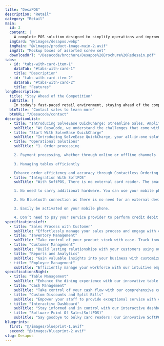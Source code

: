 ```yaml
---
title: "DesaPOS"
description: "Retail" 
category: "Retail" 
main:
  id: 2
  content: |
    A complete POS solution designed to simplify operations and improve the customer experience. With real-time transaction tracking, reliable inventory management, and customizable reports, businesses can optimize efficiency and drive growth.
  imgCard: "@/images/desapos.webp"
  imgMain: "@/images/product-image-main-2.avif"
  imgAlt: "Mockup boxes of assorted screw set"
  downloadUrl: "/Desacode/brochure/Desapos%20Brochure%20Redesain.pdf"
tabs:
  - id: "tabs-with-card-item-1"
    dataTab: "#tabs-with-card-1"
    title: "Description"
  - id: "tabs-with-card-item-2"
    dataTab: "#tabs-with-card-2"
    title: "Features"
longDescription:
  title: "Stay Ahead of the Competition"
  subTitle: |
    In today's fast-paced retail environment, staying ahead of the competition is essential. Our POS system evolves with your business, offering scalability, flexibility, and advanced features to meet your unique needs. Embrace innovation and future-proof your business with our cutting-edge solution.
  btnTitle: "Contact sales to learn more"
  btnURL: "/Desacode/contact"
descriptionList:
  - title: "Introducing SolveEase QuickCharge: Streamline Sales, Amplify Success with Our POS Solutions."
    subTitle: "At DesaCode, we understand the challenges that come with managing a successful retail operation. That's why we've developed cutting-edge Point of Sale (POS) solutions designed to streamline your business processes, boost sales, and enhance customer satisfaction."
  - title: "Start With SolveEase QuickCharge"
    subTitle: "Introducing SolveEase QuickCharge, your all-in-one solution for all sizes of businesses. Utilize SolveEase QuickCharge to efficiently manage your brick-and-mortar business operations, while leveraging actionable insights derived from transaction data to drive sales growth and enhance scalability."
  - title: "Operational Solutions"
    subTitle: "1. Order processing

    2. Payment processing, whether through online or offline channels 
    
    3. Managing tables efficiently

    Enhance order efficiency and accuracy through Contactless Ordering via Mobile Wallet Payments."
  - title: "Integration With SoftPOS"
    subTitle: "With SoftPOS, There is no external card reader. The smartphone or tablet itself works as a POS terminal without an external card reader. There are many benefits of SoftPOS:

    1. No need to carry additional hardware. You can use your mobile phone. 

    2. No Bluetooth connection as there is no need for an external device to communicate. 

    3. Easily be activated on your mobile phone. 

    4. Don’t need to pay your service provider to perform credit debit transactions because SoftPOS don’t need an external device." 
specificationsLeft:
  - title: "Sales Process with Customer"
    subTitle: "Effortlessly manage your sales process and engage with customers like never before. From initial inquiry to final purchase, our system facilitates smooth interactions, driving sales and  customer satisfaction."
  - title: "Inventory Management"
    subTitle: "Take control of your product stock with ease. Track inventory levels in real-time and streamline purchasing from suppliers to ensure you always have what you need on hand."
  - title: "Customer Management"
    subTitle: "Build lasting relationships with your customers using our robust database management tools. Create personalized loyalty programs and keep track of valuable customer data to enhance engagement and drive repeat business."
  - title: "Reports and Analytics"
    subTitle: "Gain valuable insights into your business with customizable reports and powerful analytics tools. Identify trends, monitor performance, and make informed decisions to drive growth and profitability."
  - title: "Employee Management"
    subTitle: "Efficiently manage your workforce with our intuitive employee management features. From tracking data to managing schedules, our system simplifies every aspect of employee administration."
specificationsRight:
  - title: "Table Management"
    subTitle: "Enhance the dining experience with our innovative table management capabilities. Customers can conveniently scan QR codes to place orders and make payments via mobile wallet, streamlining operations and improving customer satisfaction."
  - title: "Cash Management"
    subTitle: "Take control of your cash flow with our comprehensive cash management tools. Easily open and close cashiers, input initial cash for the day, and ensure accurate accounting every time."
  - title: "Custom Discounts and Split Bills"
    subTitle: "Empower your staff to provide exceptional service with custom discounts and split bill options. Tailor promotions to meet individual customer needs and accommodate group payments with ease."
  - title: "Interactive Dashboard"
    subTitle: "Stay informed and in control with our interactive dashboard. Monitor key metrics, track performance in real-time, and make data-driven decisions with confidence."
  - title: "Software Point Of Sales(SoftPOS)"
    subTitle: "Say goodbye to bulky card readers! Our innovative SoftPOS technology turns smartphones and tablets into fully functional POS terminals, offering convenience and flexibility without the need for external hardware. "
blueprints:
  first: "@/images/blueprint-1.avif"
  second: "@/images/blueprint-2.avif"
slug: Desapos  
---
```

